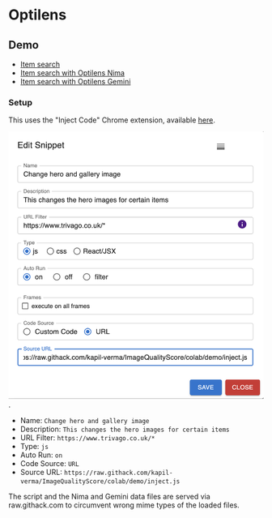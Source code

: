 # Optilens

## Demo

- [Item search](https://www.trivago.co.uk/en-GB/srl/hotel-nh-d%C3%BCsseldorf-city?search=100-6365;dr-20240426-20240427;rc-1-2-10)
- [Item search with Optilens Nima](https://www.trivago.co.uk/en-GB/srl/hotel-nh-d%C3%BCsseldorf-city?search=100-6365;dr-20240426-20240427;rc-1-2-10&optilens_nima)
- [Item search with Optilens Gemini](https://www.trivago.co.uk/en-GB/srl/hotel-nh-d%C3%BCsseldorf-city?search=100-6365;dr-20240426-20240427;rc-1-2-10&optilens_gemini)

### Setup

This uses the "Inject Code" Chrome extension, available [here](https://chromewebstore.google.com/detail/inject-code/jpbbdgndcngomphbmplabjginoihkdph).

![Inject setup](img/inject_setup.png).

* Name: `Change hero and gallery image`
* Description: `This changes the hero images for certain items`
* URL Filter: `https://www.trivago.co.uk/*`
* Type: `js`
* Auto Run: `on`
* Code Source: `URL`
* Source URL: `https://raw.githack.com/kapil-verma/ImageQualityScore/colab/demo/inject.js`

The script and the Nima and Gemini data files are served via raw.githack.com to circumvent wrong mime types of the loaded files.
